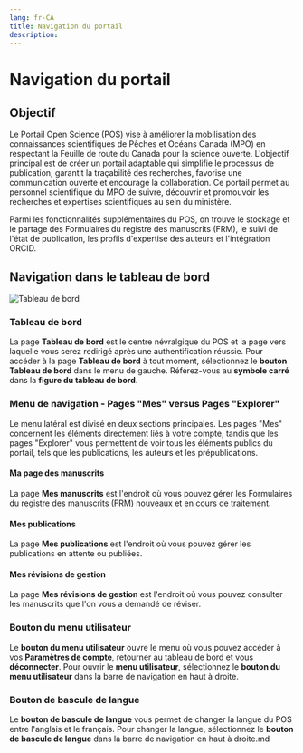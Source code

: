 ```yaml
---
lang: fr-CA
title: Navigation du portail
description:
---
```


# Navigation du portail

## Objectif

Le Portail Open Science (POS) vise à améliorer la mobilisation des connaissances scientifiques de Pêches et Océans Canada (MPO) en respectant la Feuille de route du Canada pour la science ouverte. L'objectif principal est de créer un portail adaptable qui simplifie le processus de publication, garantit la traçabilité des recherches, favorise une communication ouverte et encourage la collaboration. Ce portail permet au personnel scientifique du MPO de suivre, découvrir et promouvoir les recherches et expertises scientifiques au sein du ministère.

Parmi les fonctionnalités supplémentaires du POS, on trouve le stockage et le partage des Formulaires du registre des manuscrits (FRM), le suivi de l'état de publication, les profils d'expertise des auteurs et l'intégration ORCID.

## Navigation dans le tableau de bord

![Tableau de bord](/images/welcome/dashboard_fr.png)

### Tableau de bord

La page **Tableau de bord** est le centre névralgique du POS et la page vers laquelle vous serez redirigé après une authentification réussie. Pour accéder à la page **Tableau de bord** à tout moment, sélectionnez le **bouton Tableau de bord** dans le menu de gauche. Référez-vous au **symbole carré** dans la **figure du tableau de bord**.

### Menu de navigation - Pages "Mes" versus Pages "Explorer"

Le menu latéral est divisé en deux sections principales. Les pages "Mes" concernent les éléments directement liés à votre compte, tandis que les pages "Explorer" vous permettent de voir tous les éléments publics du portail, tels que les publications, les auteurs et les prépublications.

#### Ma page des manuscrits

La page **Mes manuscrits** est l'endroit où vous pouvez gérer les Formulaires du registre des manuscrits (FRM) nouveaux et en cours de traitement.

#### Mes publications

La page **Mes publications** est l'endroit où vous pouvez gérer les publications en attente ou publiées.

#### Mes révisions de gestion

La page **Mes révisions de gestion** est l'endroit où vous pouvez consulter les manuscrits que l'on vous a demandé de réviser.

### Bouton du menu utilisateur

Le **bouton du menu utilisateur** ouvre le menu où vous pouvez accéder à vos **[Paramètres de compte](./settings.md)**, retourner au tableau de bord et vous **déconnecter**. Pour ouvrir le **menu utilisateur**, sélectionnez le **bouton du menu utilisateur** dans la barre de navigation en haut à droite.

### Bouton de bascule de langue

Le **bouton de bascule de langue** vous permet de changer la langue du POS entre l'anglais et le français. Pour changer la langue, sélectionnez le **bouton de bascule de langue** dans la barre de navigation en haut à droite.md
